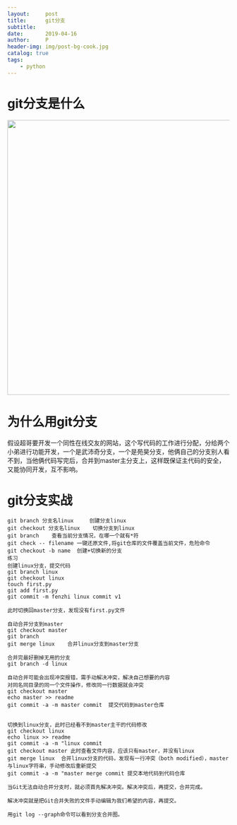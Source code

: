 ```yaml
---
layout:     post
title:      git分支
subtitle:   
date:       2019-04-16
author:     P
header-img: img/post-bg-cook.jpg
catalog: true
tags:
    - python
---
```

# git分支是什么

<img src="https://img2018.cnblogs.com/blog/1132884/201812/1132884-20181222233353649-1418599262.png" alt="" width="1278" height="622" />

# 为什么用git分支

假设超哥要开发一个同性在线交友的网站，这个写代码的工作进行分配，分给两个小弟进行功能开发，一个是武沛奇分支，一个是苑昊分支，他俩自己的分支别人看不到，当他俩代码写完后，合并到master主分支上，这样既保证主代码的安全，又能协同开发，互不影响。

# git分支实战

```
git branch 分支名linux     创建分支linux
git checkout 分支名linux    切换分支到linux
git branch    查看当前分支情况，在哪一个就有*符
git check -- filename 一键还原文件,将git仓库的文件覆盖当前文件，危险命令
git checkout -b name  创建+切换新的分支
练习
创建linux分支，提交代码
git branch linux
git checkout linux
touch first.py
git add first.py
git commit -m fenzhi linux commit v1

此时切换回master分支，发现没有first.py文件

自动合并分支到master
git checkout master
git branch 
git merge linux    合并linux分支到master分支

合并完最好删掉无用的分支
git branch -d linux

自动合并可能会出现冲突报错，需手动解决冲突，解决自己想要的内容
对同名同目录的同一个文件操作，修改同一行数据就会冲突
git checkout master
echo master >> readme
git commit -a -m master commit  提交代码到master仓库


切换到linux分支，此时已经看不到master主干的代码修改
git checkout linux
echo linux >> readme
git commit -a -m "linux commit
git checkout master 此时查看文件内容，应该只有master，并没有linux
git merge linux  合并linux分支的代码，发现有一行冲突（both modified），master与linux字符串，手动修改后重新提交
git commit -a -m "master merge commit 提交本地代码到代码仓库
```

```
当Git无法自动合并分支时，就必须首先解决冲突。解决冲突后，再提交，合并完成。

解决冲突就是把Git合并失败的文件手动编辑为我们希望的内容，再提交。

用git log --graph命令可以看到分支合并图。
```
